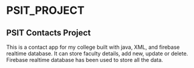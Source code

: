 # PSIT_PROJECT
## PSIT Contacts Project
This is a contact app for my college built with java, XML, and firebase realtime database. It can store faculty details, add new, update or delete.
Firebase realtime database has been used to store all the data.
